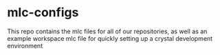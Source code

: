 # mlc-configs
This repo contains the mlc files for all of our repositories, as well as an example workspace mlc file for quickly setting up a crystal development environment
